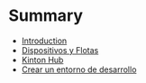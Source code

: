 # Summary

* [Introduction](README.md)
* [Dispositivos y Flotas](dispositivos_y_flotas.adoc)
* [Kinton Hub](kinton_hub.adoc)
* [Crear un entorno de desarrollo](chapter1.md)


